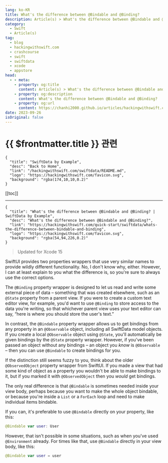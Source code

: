 ```yaml
---
lang: ko-KR
title: What's the difference between @Bindable and @Binding?
description: Article(s) > What's the difference between @Bindable and @Binding?
category:
  - Swift
  - Article(s)
tag: 
  - blog
  - hackingwithswift.com
  - crashcourse
  - swift
  - swiftdata
  - xcode
  - appstore
head:
  - - meta:
    - property: og:title
      content: Article(s) > What's the difference between @Bindable and @Binding?
    - property: og:description
      content: What's the difference between @Bindable and @Binding?
    - property: og:url
      content: https://chanhi2000.github.io/articles/hackingwithswift.com/swiftdata/whats-the-difference-between-bindable-and-binding.html
date: 2023-09-26
isOriginal: false
---
```


# {{ $frontmatter.title }} 관련

```component VPCard
{
  "title": "SwiftData by Example",
  "desc": "Back to Home",
  "link": "/hackingwithswift.com/swiftdata/README.md",
  "logo": "https://hackingwithswift.com/favicon.svg",
  "background": "rgba(174,10,10,0.2)"
}
```

[[toc]]

---

```component VPCard
{
  "title": "What's the difference between @Bindable and @Binding? | SwiftData by Example",
  "desc": "What's the difference between @Bindable and @Binding?",
  "link": "https://hackingwithswift.com/quick-start/swiftdata/whats-the-difference-between-bindable-and-binding", 
  "logo": "https://hackingwithswift.com/favicon.svg",
  "background": "rgba(54,94,226,0.2)"
}
```

> Updated for Xcode 15

SwiftUI provides two properties wrappers that use very similar names to provide wildly different functionality. No, I don't know why, either. However, I can at least explain to you what the difference is, so you're sure to always use the correct options.

The `@Binding` property wrapper is designed to let us read and write some external piece of data – something that was created elsewhere, such as an `@State` property from a parent view. If you were to create a custom text editor view, for example, you'd want to use `@Binding` to store access to the data you're writing, so that whichever parent view uses your text editor can say, “here is where you should store the user's text.”

In contrast, the `@Bindable` property wrapper allows us to get bindings from any property in an `@Observable` object, including all SwiftData model objects. If you create a local `@Observable` object using `@State`, you'll automatically be given bindings by the `@State` property wrapper. However, if you've been passed an object without any bindings – an object you *know* is `@Observable` – then you can use `@Bindable` to create bindings for you.

If the distinction still seems fuzzy to you, think about the older `@ObservedObject` property wrapper from SwiftUI. If you made a view that had some kind of object as a property you wouldn't be able to make bindings to it, but if you marked it with `@ObservedObject` then you *would* get bindings.

The only real difference is that `@Bindable` is sometimes needed inside your view body, perhaps because you want to make the whole object bindable, or because you're inside a `List` or a `ForEach` loop and need to make individual items bindable.

If you can, it's preferable to use `@Bindable` directly on your property, like this:

```swift
@Bindable var user: User
```

However, that isn't possible in some situations, such as when you've used `@Environment` already. For times like that, use `@Bindable` directly in your view body, like this:

```swift
@Bindable var user = user
```


